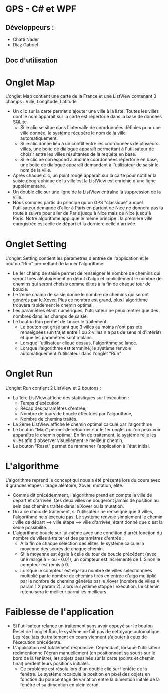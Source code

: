 # GPS - C# et WPF


## Développeurs : 

- Chatti Nader
- Diaz Gabriel


## Doc d'utilisation 

# Onglet Map

L'onglet Map contient une carte de la France et une ListView contenant 3 champs : Ville, Longitude, Latitude

- Un clic sur la carte permet d'ajouter une ville à la liste. Toutes les villes dont le nom apparaît sur la carte est répertorié dans la base de données SQLite. 
	- Si le clic se situe dans l'intervalle de coordonnées définies pour une ville donnée, le système récupère le nom de la ville automatiquement. 
	- Si le clic donne lieu à un conflit entre les coordonnées de plusieurs villes, une boite de dialogue apparaît permettant à l'utilisateur de choisir entre les villes résultantes de la requête en base. 
	- Si le clic ne correspond à aucune coordonnées répertorié en base, une boite de dialogue apparaît demandant à l'utilisateur de saisir le nom de la ville.
- Après chaque clic, un point rouge apparaît sur la carte pour notifier la saisie géographique de la ville est la ListView est enrichie d'une ligne supplémentaire.
- Un double clic sur une ligne de la ListView entraîne la suppression de la ville.
- Nous sommes partis du principe qu'un GPS "classique" auquel l'utilisateur demande d'aller à Paris en partant de Nice ne donnera pas la route à suivre pour aller de Paris jusqu'à Nice mais de Nice jusqu'à Paris. Notre algorithme applique le même principe : la première ville enregistrée est celle de départ et la dernière celle d'arrivée. 

# Onglet Setting

L'onglet Setting contient les paramètres d'entrée de l'application et le bouton "Run" permettant de lancer l'algorithme.

-  Le 1er champ de saisie permet de renseigner le nombre de chemins qui seront tirés aléatoirement en début d'algo et implicitement le nombre de chemins qui seront choisis comme élites à la fin de chaque tour de boucle. 
- Le 2ème champ de saisie donne le nombre de chemins qui seront générés par le Xover. Plus ce nombre est grand, plus l'algorithme trouvera rapidement le chemin optimal.  
- Les paramètres étant numériques, l'utilisateur ne peux rentrer que des nombres dans les champs de saisie.
- Le bouton Run permet de lancer le traitement.
	- Le bouton est grisé tant que 3 villes au moins n'ont pas été renseignées (un trajet entre 1 ou 2 villes n'a pas de sens ni d'intérêt) et que les paramètres sont à blanc.
	- Lorsque l'utilisateur clique dessus, l'algorithme se lance.
	- Lorsque l'algorithme est termniné, le système renvoie automatiquement l'utilisateur dans l'onglet "Run"

# Onglet Run

L'onglet Run contient 2 ListView et 2 boutons :

- La 1ère ListView affiche des statistiques sur l'exécution : 
	- Temps d'exécution,
	- Récap des paramètres d'entrée, 
	- Nombre de tours de boucle éffectués par l'algorithme,
	- Nombre de chemins traités.
- La 2ème ListView affiche le chemin optimal calculé par l'algorithme 
- Le bouton "Map" permet de retourner sur le 1er onglet où l'on peux voir apparaître le chemin optimal. En fin de traitement, le système relie les villes afin d'observer visuellement le meilleur chemin.
- Le bouton "Reset" permet de rammener l'application à l'état initial.

# L'algorithme

L'algorithme reprend le concept qui nous a été présenté lors du cours avec 4 grandes étapes : tirage aléatoire, Xover, mutation, élite.

- Comme dit précédemment, l'algorithme prend en compte la ville de départ et d'arrivée. Ces deux villes ne bougeront jamais de position au sein des chemins traités dans le Xover ou la mutation.
- Dû à ce choix de traitement, si l'utilisateur ne renseigne que 3 villes, l'algorithme ne s'éxecute pas. Le système renvoie simplement le chemin : ville de départ --> ville étape --> ville d'arrivée, étant donné que c'est la seule possibilité.
- L'algorithme boucle sur lui-même avec une condition d'arrêt fonction du nombre de villes à traiter et des paramètres d'entrée : 
	- A la fin de chaque sélection des élites, le système calcule la moyenne des scores de chaque chemin. 
	- Si la moyenne est égale à celle du tour de boucle précédent (avec une marge à + ou - 0.01), un compteur est incrémenté de 1. Sinon le compteur est remis à 0.
	- Lorsque le compteur est égal au nombre de villes sélectionnées multiplié par le nombre de chemins tirés en entrée d'algo multiplié par le nombre de chemins générés par le Xover (nombre de villes X param 1 X param 2), alors le système stoppe l'exécution. Le chemin retenu sera le meilleur parmi les meilleurs.

# Faiblesse de l'application 

- Si l'utilisateur relance un traitement sans avoir appuyé sur le bouton Reset de l'onglet Run, le système ne fait pas de nettoyage automatique. Les résultats du traitement en cours viennent s'ajouter à ceux de l'éxecution précédente.
- L'application est totalement responsive. Cependant, lorsque l'utilisateur redimentionne l'écran manuellement (en positionnant sa souris sur le bord de la fenêtre), les objets dessinés sur la carte (points et chemin final) perdent leurs positions initiales. 
	- Ce problème est résolu lors d'un double clic sur l'entête de la fenêtre. Le système recalcule la position en pixel des objets en fonction du pourcentage de variation entre la dimention initale de la fenêtre et sa dimention en plein écran.

